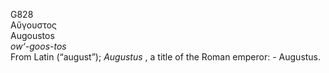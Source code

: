 <body>
  <p>G828<br>  Αὔγουστος  <br> Augoustos  <br><i>ow‘-goos-tos </i><br>From Latin (“august”); <i>Augustus </i>, a title of the Roman emperor: - Augustus.<br></p>
 </body>